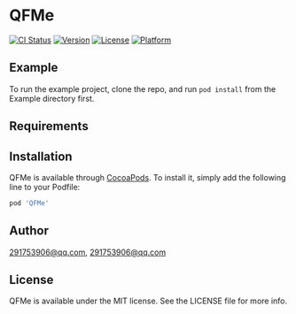 # QFMe

[![CI Status](http://img.shields.io/travis/291753906@qq.com/QFMe.svg?style=flat)](https://travis-ci.org/291753906@qq.com/QFMe)
[![Version](https://img.shields.io/cocoapods/v/QFMe.svg?style=flat)](http://cocoapods.org/pods/QFMe)
[![License](https://img.shields.io/cocoapods/l/QFMe.svg?style=flat)](http://cocoapods.org/pods/QFMe)
[![Platform](https://img.shields.io/cocoapods/p/QFMe.svg?style=flat)](http://cocoapods.org/pods/QFMe)

## Example

To run the example project, clone the repo, and run `pod install` from the Example directory first.

## Requirements

## Installation

QFMe is available through [CocoaPods](http://cocoapods.org). To install
it, simply add the following line to your Podfile:

```ruby
pod 'QFMe'
```

## Author

291753906@qq.com, 291753906@qq.com

## License

QFMe is available under the MIT license. See the LICENSE file for more info.
